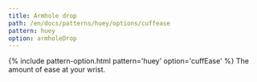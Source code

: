 ```yaml
---
title: Armhole drop
path: /en/docs/patterns/huey/options/cuffease
pattern: huey
option: armholeDrop
---
```

{% include pattern-option.html pattern='huey' option='cuffEase' %}
The amount of ease at your wrist.
